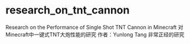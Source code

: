 # research_on_tnt_cannon
Research on the Performance of Single Shot TNT Cannon in Minecraft
对Minecraft中一键式TNT大炮性能的研究
作者：Yunlong Tang
非常正经的研究
